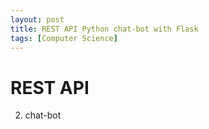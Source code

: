 ```yaml
---
layout: post
title: REST API Python chat-bot with Flask
tags: [Computer Science]
---
```

# REST API

2. chat-bot
